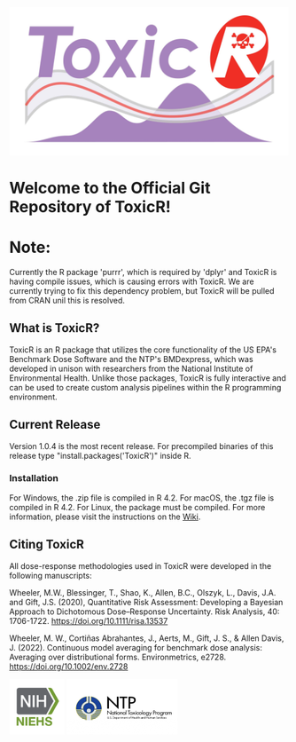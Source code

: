 ![alt text](https://github.com/wheelemw/ToxicRDocs/blob/main/Toxic-R_Web_Graphic_V13.jpg)

# Welcome to the Official Git Repository of ToxicR!
# Note: 
Currently the R package 'purrr', which is required by 'dplyr' and ToxicR is having compile issues, which is causing errors with ToxicR.  We are currently trying to fix this dependency problem, but ToxicR will be pulled from CRAN unil this is resolved. 

## What is ToxicR? 

ToxicR is an R package that utilizes the core functionality of the US EPA's Benchmark Dose Software and the NTP's BMDexpress, which was developed in unison with researchers from the National Institute of Environmental Health. Unlike those packages, ToxicR is fully interactive and can be used to create custom analysis pipelines within the R programming environment. 

## Current Release


Version 1.0.4 is the most recent release. For precompiled binaries of this release type "install.packages('ToxicR')" inside R. 

### Installation

For Windows, the .zip file is compiled in R 4.2. 
For macOS, the .tgz file is compiled in R 4.2. 
For Linux, the package must be compiled. 
For more information, please visit the instructions on the [Wiki](https://github.com/NIEHS/ToxicR/wiki). 

## Citing ToxicR

All dose-response methodologies used in ToxicR were developed in the following manuscripts: 

Wheeler, M.W., Blessinger, T., Shao, K., Allen, B.C., Olszyk, L., Davis, J.A. and Gift, J.S. (2020), Quantitative Risk Assessment: Developing a Bayesian Approach to Dichotomous Dose–Response Uncertainty. Risk Analysis, 40: 1706-1722. https://doi.org/10.1111/risa.13537

Wheeler, M. W., Cortiñas Abrahantes, J., Aerts, M., Gift, J. S., & Allen Davis, J. (2022). Continuous model averaging for benchmark dose analysis: Averaging over distributional forms. Environmetrics, e2728. https://doi.org/10.1002/env.2728

<img src="https://github.com/wheelemw/ToxicRDocs/blob/main/NIEHS.png" width="100" height="100"> <img src="https://github.com/wheelemw/ToxicRDocs/blob/main/NTP.gif" width="200" height="100">
  
